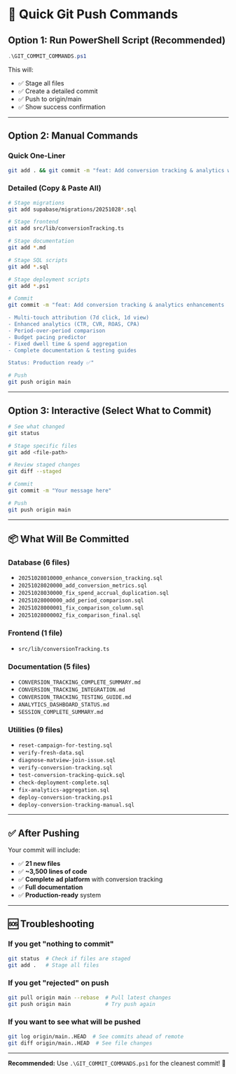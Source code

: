 # 🚀 Quick Git Push Commands

## Option 1: Run PowerShell Script (Recommended)

```powershell
.\GIT_COMMIT_COMMANDS.ps1
```

This will:
- ✅ Stage all files
- ✅ Create a detailed commit
- ✅ Push to origin/main
- ✅ Show success confirmation

---

## Option 2: Manual Commands

### Quick One-Liner
```bash
git add . && git commit -m "feat: Add conversion tracking & analytics with multi-touch attribution" && git push origin main
```

### Detailed (Copy & Paste All)
```bash
# Stage migrations
git add supabase/migrations/20251028*.sql

# Stage frontend
git add src/lib/conversionTracking.ts

# Stage documentation
git add *.md

# Stage SQL scripts
git add *.sql

# Stage deployment scripts
git add *.ps1

# Commit
git commit -m "feat: Add conversion tracking & analytics enhancements

- Multi-touch attribution (7d click, 1d view)
- Enhanced analytics (CTR, CVR, ROAS, CPA)
- Period-over-period comparison
- Budget pacing predictor
- Fixed dwell time & spend aggregation
- Complete documentation & testing guides

Status: Production ready ✅"

# Push
git push origin main
```

---

## Option 3: Interactive (Select What to Commit)

```bash
# See what changed
git status

# Stage specific files
git add <file-path>

# Review staged changes
git diff --staged

# Commit
git commit -m "Your message here"

# Push
git push origin main
```

---

## 📦 What Will Be Committed

### Database (6 files)
- `20251028010000_enhance_conversion_tracking.sql`
- `20251028020000_add_conversion_metrics.sql`
- `20251028030000_fix_spend_accrual_duplication.sql`
- `20251028000000_add_period_comparison.sql`
- `20251028000001_fix_comparison_column.sql`
- `20251028000002_fix_comparison_final.sql`

### Frontend (1 file)
- `src/lib/conversionTracking.ts`

### Documentation (5 files)
- `CONVERSION_TRACKING_COMPLETE_SUMMARY.md`
- `CONVERSION_TRACKING_INTEGRATION.md`
- `CONVERSION_TRACKING_TESTING_GUIDE.md`
- `ANALYTICS_DASHBOARD_STATUS.md`
- `SESSION_COMPLETE_SUMMARY.md`

### Utilities (9 files)
- `reset-campaign-for-testing.sql`
- `verify-fresh-data.sql`
- `diagnose-matview-join-issue.sql`
- `verify-conversion-tracking.sql`
- `test-conversion-tracking-quick.sql`
- `check-deployment-complete.sql`
- `fix-analytics-aggregation.sql`
- `deploy-conversion-tracking.ps1`
- `deploy-conversion-tracking-manual.sql`

---

## ✅ After Pushing

Your commit will include:
- ✅ **21 new files**
- ✅ **~3,500 lines of code**
- ✅ **Complete ad platform** with conversion tracking
- ✅ **Full documentation**
- ✅ **Production-ready** system

---

## 🆘 Troubleshooting

### If you get "nothing to commit"
```bash
git status  # Check if files are staged
git add .   # Stage all files
```

### If you get "rejected" on push
```bash
git pull origin main --rebase  # Pull latest changes
git push origin main           # Try push again
```

### If you want to see what will be pushed
```bash
git log origin/main..HEAD  # See commits ahead of remote
git diff origin/main..HEAD  # See file changes
```

---

**Recommended:** Use `.\GIT_COMMIT_COMMANDS.ps1` for the cleanest commit! 🎯



